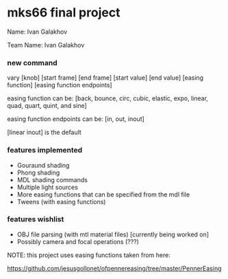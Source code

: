 # mks66 final project

Name: Ivan Galakhov

Team Name: Ivan Galakhov


### new command
vary [knob] [start frame] [end frame] [start value] [end value] [easing function] [easing function endpoints]

easing function can be: [back, bounce, circ, cubic, elastic, expo, linear, quad, quart, quint, and sine]

easing function endpoints can be: [in, out, inout]

[linear inout] is the default


### features implemented
* Gouraund shading
* Phong shading
* MDL shading commands
* Multiple light sources
* More easing functions that can be specified from the mdl file
* Tweens (with easing functions)


### features wishlist
* OBJ file parsing (with mtl material files) [currently being worked on]
* Possibly camera and focal operations (???)


NOTE: this project uses easing functions taken from here:

https://github.com/jesusgollonet/ofpennereasing/tree/master/PennerEasing